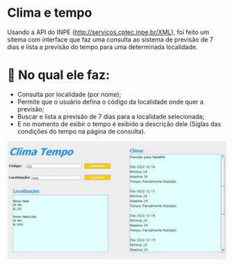 # Clima e tempo

Usando a API do INPE (http://servicos.cptec.inpe.br/XML), foi feito um sitema com interface que faz uma consulta ao sistema de previsão de 7 dias e lista a previsão do tempo para uma determinada localidade.

# :hammer: No qual ele faz:
- Consulta por localidade (por nome);
- Permite que o usuário defina o código da localidade onde quer a previsão;
- Buscar e lista a previsão de 7 dias para a localidade selecionada;
- E no momento de exibir o tempo é exibido a descrição dele (Siglas das condições do tempo na página de consulta).

<img src="https://github.com/WillianSi/Clima_tempo_JavaAPI/blob/main/Clima_tempo.jpg" alt="Minha Figura">
